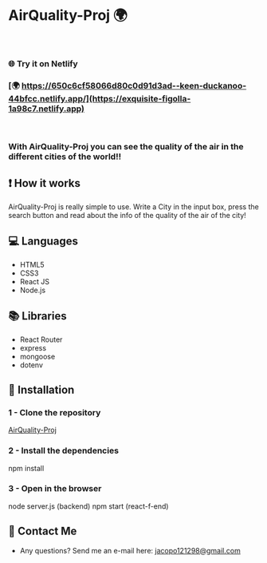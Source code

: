 # AirQuality-Proj 🌍

<br>

### 🌐 Try it on Netlify
### [🌍 https://650c6cf58066d80c0d91d3ad--keen-duckanoo-44bfcc.netlify.app/](https://exquisite-figolla-1a98c7.netlify.app)

<br>

### With AirQuality-Proj you can see the quality of the air in the different cities of the world!!

## ❗ How it works
AirQuality-Proj is really simple to use. Write a City in the input box, press the search button and read about the info of the quality of the air of the city!

## 💻 Languages
* HTML5
* CSS3
* React JS
* Node.js
## 📚 Libraries
* React Router
* express
* mongoose
* dotenv


## 🔽 Installation

### 1 - Clone the repository
[AirQuality-Proj](https://github.com/JacopoCasanova98/AirQuality-Proj.git)

### 2 - Install the dependencies
npm install

### 3 - Open in the browser
node server.js (backend)
npm start (react-f-end)

## 📧 Contact Me
* Any questions? Send me an e-mail here: jacopo121298@gmail.com
